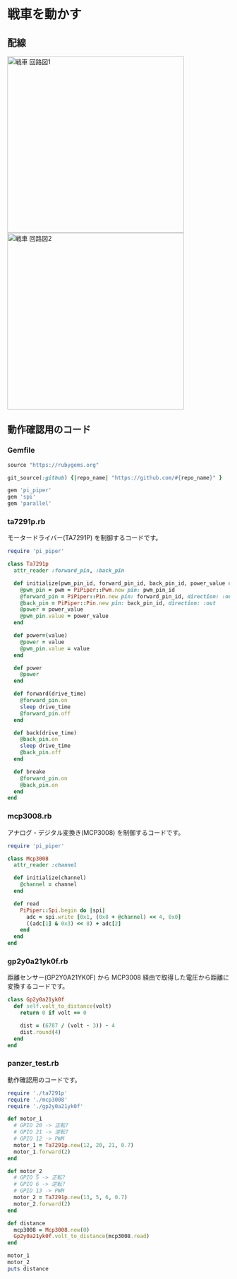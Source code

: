 # 戦車を動かす

## 配線

<img src='https://raw.githubusercontent.com/libertyfish-co/ruby-hw/images/panzer_vor_1.png' alt='戦車 回路図1' width="400" />
<img src='https://raw.githubusercontent.com/libertyfish-co/ruby-hw/images/panzer_vor_2.png' alt='戦車 回路図2' width="400" />

## 動作確認用のコード

### Gemfile

```ruby
source "https://rubygems.org"

git_source(:github) {|repo_name| "https://github.com/#{repo_name}" }

gem 'pi_piper'
gem 'spi'
gem 'parallel'
```


### ta7291p.rb

モータードライバー(TA7291P) を制御するコードです。

```ruby
require 'pi_piper'

class Ta7291p
  attr_reader :forward_pin, :back_pin

  def initialize(pwm_pin_id, forward_pin_id, back_pin_id, power_value = 0.5)
    @pwm_pin = pwm = PiPiper::Pwm.new pin: pwm_pin_id
    @forward_pin = PiPiper::Pin.new pin: forward_pin_id, direction: :out
    @back_pin = PiPiper::Pin.new pin: back_pin_id, direction: :out
    @power = power_value
    @pwm_pin.value = power_value
  end

  def power=(value)
    @power = value
    @pwm_pin.value = value
  end

  def power
    @power
  end

  def forward(drive_time)
    @forward_pin.on
    sleep drive_time
    @forward_pin.off
  end

  def back(drive_time)
    @back_pin.on
    sleep drive_time
    @back_pin.off
  end

  def breake
    @forward_pin.on
    @back_pin.on
  end
end
```

### mcp3008.rb

アナログ・デジタル変換き(MCP3008) を制御するコードです。

```ruby
require 'pi_piper'

class Mcp3008
  attr_reader :channel

  def initialize(channel)
    @channel = channel
  end

  def read
    PiPiper::Spi.begin do |spi|
      adc = spi.write [0x1, (0x8 + @channel) << 4, 0x0]
      ((adc[1] & 0x3) << 8) + adc[2]
    end
  end
end
```

### gp2y0a21yk0f.rb

距離センサー(GP2Y0A21YK0F) から MCP3008 経由で取得した電圧から距離に変換するコードです。

```ruby
class Gp2y0a21yk0f
  def self.volt_to_distance(volt)
    return 0 if volt == 0

    dist = (6787 / (volt - 3)) - 4
    dist.round(4)
  end
end
```

### panzer_test.rb

動作確認用のコードです。

```ruby
require './ta7291p'
require './mcp3008'
require './gp2y0a21yk0f'

def motor_1
  # GPIO 20 -> 正転?
  # GPIO 21 -> 逆転?
  # GPIO 12 -> PWM
  motor_1 = Ta7291p.new(12, 20, 21, 0.7)
  motor_1.forward(2)
end

def motor_2
  # GPIO 5 -> 正転?
  # GPIO 6 -> 逆転?
  # GPIO 13 -> PWM
  motor_2 = Ta7291p.new(13, 5, 6, 0.7)
  motor_2.forward(2)
end

def distance
  mcp3008 = Mcp3008.new(0)
  Gp2y0a21yk0f.volt_to_distance(mcp3008.read)
end

motor_1
motor_2
puts distance
```
